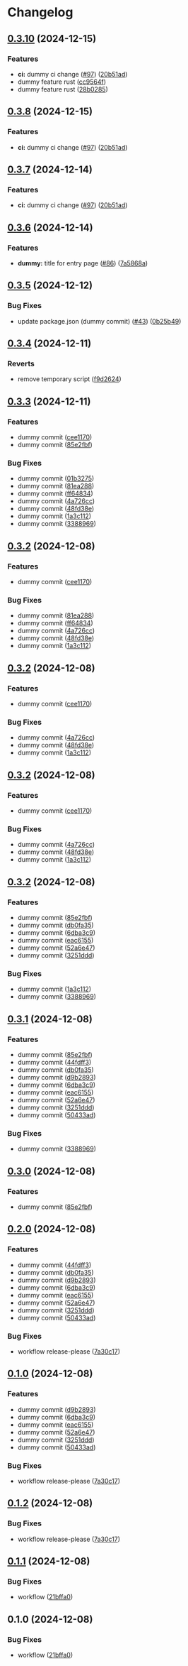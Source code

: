 # Changelog

## [0.3.10](https://github.com/szn-app/donation-app/compare/donation-app-v0.3.9...donation-app@v0.3.10) (2024-12-15)


### Features

* **ci:** dummy ci change ([#97](https://github.com/szn-app/donation-app/issues/97)) ([20b51ad](https://github.com/szn-app/donation-app/commit/20b51adda1ae6b68444da2b2c2725075882fc9ac))
* dummy feature rust ([cc9564f](https://github.com/szn-app/donation-app/commit/cc9564fafc8537c6dba7c65f2d5d50ecdee743a5))
* dummy feature rust ([28b0285](https://github.com/szn-app/donation-app/commit/28b02853b021ef2f993eee3b7cb64932bd818bfc))

## [0.3.8](https://github.com/szn-app/donation-app/compare/donation-app-v0.3.7...donation-app@v0.3.8) (2024-12-15)


### Features

* **ci:** dummy ci change ([#97](https://github.com/szn-app/donation-app/issues/97)) ([20b51ad](https://github.com/szn-app/donation-app/commit/20b51adda1ae6b68444da2b2c2725075882fc9ac))

## [0.3.7](https://github.com/szn-app/donation-app/compare/donation-app@v0.3.6...donation-app@v0.3.7) (2024-12-14)


### Features

* **ci:** dummy ci change ([#97](https://github.com/szn-app/donation-app/issues/97)) ([20b51ad](https://github.com/szn-app/donation-app/commit/20b51adda1ae6b68444da2b2c2725075882fc9ac))

## [0.3.6](https://github.com/szn-app/donation-app/compare/donation-app@v0.3.5...donation-app@v0.3.6) (2024-12-14)


### Features

* **dummy:** title for entry page ([#86](https://github.com/szn-app/donation-app/issues/86)) ([7a5868a](https://github.com/szn-app/donation-app/commit/7a5868a030cc2e0693e39770d7b68384bd6f30e8))

## [0.3.5](https://github.com/szn-app/donation-app/compare/donation-app@v0.3.4...donation-app@v0.3.5) (2024-12-12)


### Bug Fixes

* update package.json (dummy commit) ([#43](https://github.com/szn-app/donation-app/issues/43)) ([0b25b49](https://github.com/szn-app/donation-app/commit/0b25b49aa39111d3a51fcb8cfd2df11093cde613))

## [0.3.4](https://github.com/szn-app/donation-app/compare/donation-app@v0.3.3...donation-app@v0.3.4) (2024-12-11)


### Reverts

* remove temporary script ([f9d2624](https://github.com/szn-app/donation-app/commit/f9d2624a6e76b00182b756c88feb2cafc0240088))

## [0.3.3](https://github.com/szn-app/donation-app/compare/donation-app-v0.3.2...donation-app@v0.3.3) (2024-12-11)


### Features

* dummy commit ([cee1170](https://github.com/szn-app/donation-app/commit/cee117029ba669ab3497c92e52150c5233b87e79))
* dummy commit ([85e2fbf](https://github.com/szn-app/donation-app/commit/85e2fbf8e0cfa14f3776fa20e0b51930e9c5ab6f))


### Bug Fixes

* dummy commit ([01b3275](https://github.com/szn-app/donation-app/commit/01b327543920241e53cc9cf98f4fc197795c8c7f))
* dummy commit ([81ea288](https://github.com/szn-app/donation-app/commit/81ea288a450741daf0b8f04231cf22aa31c625e5))
* dummy commit ([ff64834](https://github.com/szn-app/donation-app/commit/ff6483493590de57c570ad0f415c9909363aad1a))
* dummy commit ([4a726cc](https://github.com/szn-app/donation-app/commit/4a726cc4b6859791f23e7efcd154f3b776e00567))
* dummy commit ([48fd38e](https://github.com/szn-app/donation-app/commit/48fd38ecebfd5b412cc8e0c4ff15a683cffd53ce))
* dummy commit ([1a3c112](https://github.com/szn-app/donation-app/commit/1a3c112ef431effa3d759f285ceafbf65d60f6a4))
* dummy commit ([3388969](https://github.com/szn-app/donation-app/commit/33889698fed9447795ba3744031b38586d36b5e9))

## [0.3.2](https://github.com/szn-app/donation-app/compare/donation-app@v0.3.1...donation-app@v0.3.2) (2024-12-08)


### Features

* dummy commit ([cee1170](https://github.com/szn-app/donation-app/commit/cee117029ba669ab3497c92e52150c5233b87e79))


### Bug Fixes

* dummy commit ([81ea288](https://github.com/szn-app/donation-app/commit/81ea288a450741daf0b8f04231cf22aa31c625e5))
* dummy commit ([ff64834](https://github.com/szn-app/donation-app/commit/ff6483493590de57c570ad0f415c9909363aad1a))
* dummy commit ([4a726cc](https://github.com/szn-app/donation-app/commit/4a726cc4b6859791f23e7efcd154f3b776e00567))
* dummy commit ([48fd38e](https://github.com/szn-app/donation-app/commit/48fd38ecebfd5b412cc8e0c4ff15a683cffd53ce))
* dummy commit ([1a3c112](https://github.com/szn-app/donation-app/commit/1a3c112ef431effa3d759f285ceafbf65d60f6a4))

## [0.3.2](https://github.com/szn-app/donation-app/compare/donation-app@v0.3.1...donation-app@v0.3.2) (2024-12-08)


### Features

* dummy commit ([cee1170](https://github.com/szn-app/donation-app/commit/cee117029ba669ab3497c92e52150c5233b87e79))


### Bug Fixes

* dummy commit ([4a726cc](https://github.com/szn-app/donation-app/commit/4a726cc4b6859791f23e7efcd154f3b776e00567))
* dummy commit ([48fd38e](https://github.com/szn-app/donation-app/commit/48fd38ecebfd5b412cc8e0c4ff15a683cffd53ce))
* dummy commit ([1a3c112](https://github.com/szn-app/donation-app/commit/1a3c112ef431effa3d759f285ceafbf65d60f6a4))

## [0.3.2](https://github.com/szn-app/donation-app/compare/donation-app@v0.3.1...donation-app@v0.3.2) (2024-12-08)


### Features

* dummy commit ([cee1170](https://github.com/szn-app/donation-app/commit/cee117029ba669ab3497c92e52150c5233b87e79))


### Bug Fixes

* dummy commit ([4a726cc](https://github.com/szn-app/donation-app/commit/4a726cc4b6859791f23e7efcd154f3b776e00567))
* dummy commit ([48fd38e](https://github.com/szn-app/donation-app/commit/48fd38ecebfd5b412cc8e0c4ff15a683cffd53ce))
* dummy commit ([1a3c112](https://github.com/szn-app/donation-app/commit/1a3c112ef431effa3d759f285ceafbf65d60f6a4))

## [0.3.2](https://github.com/szn-app/donation-app/compare/v0.3.1...v0.3.2) (2024-12-08)


### Features

* dummy commit ([85e2fbf](https://github.com/szn-app/donation-app/commit/85e2fbf8e0cfa14f3776fa20e0b51930e9c5ab6f))
* dummy commit ([db0fa35](https://github.com/szn-app/donation-app/commit/db0fa35ded467c64f8f8fda351a84b12097fd8b0))
* dummy commit ([6dba3c9](https://github.com/szn-app/donation-app/commit/6dba3c93e31085adb7ac330a6f2995f90aa3dc83))
* dummy commit ([eac6155](https://github.com/szn-app/donation-app/commit/eac6155d21a285b86b892e16ffeff4a14064bff1))
* dummy commit ([52a6e47](https://github.com/szn-app/donation-app/commit/52a6e47dda595da74e2f74484911857754d6ab3a))
* dummy commit ([3251ddd](https://github.com/szn-app/donation-app/commit/3251ddd0c91339aefe73ecea60b73b06ced33ca6))


### Bug Fixes

* dummy commit ([1a3c112](https://github.com/szn-app/donation-app/commit/1a3c112ef431effa3d759f285ceafbf65d60f6a4))
* dummy commit ([3388969](https://github.com/szn-app/donation-app/commit/33889698fed9447795ba3744031b38586d36b5e9))

## [0.3.1](https://github.com/szn-app/donation-app/compare/donation-app-v0.3.0...donation-app@v0.3.1) (2024-12-08)


### Features

* dummy commit ([85e2fbf](https://github.com/szn-app/donation-app/commit/85e2fbf8e0cfa14f3776fa20e0b51930e9c5ab6f))
* dummy commit ([44fdff3](https://github.com/szn-app/donation-app/commit/44fdff30c4d36e0cd83fd3f01a3e541f86be0da6))
* dummy commit ([db0fa35](https://github.com/szn-app/donation-app/commit/db0fa35ded467c64f8f8fda351a84b12097fd8b0))
* dummy commit ([d9b2893](https://github.com/szn-app/donation-app/commit/d9b2893fee14edb66399050ef93f28f1c386e17f))
* dummy commit ([6dba3c9](https://github.com/szn-app/donation-app/commit/6dba3c93e31085adb7ac330a6f2995f90aa3dc83))
* dummy commit ([eac6155](https://github.com/szn-app/donation-app/commit/eac6155d21a285b86b892e16ffeff4a14064bff1))
* dummy commit ([52a6e47](https://github.com/szn-app/donation-app/commit/52a6e47dda595da74e2f74484911857754d6ab3a))
* dummy commit ([3251ddd](https://github.com/szn-app/donation-app/commit/3251ddd0c91339aefe73ecea60b73b06ced33ca6))
* dummy commit ([50433ad](https://github.com/szn-app/donation-app/commit/50433ad7c8bdaccc2dcb35256951e44422a80be8))


### Bug Fixes

* dummy commit ([3388969](https://github.com/szn-app/donation-app/commit/33889698fed9447795ba3744031b38586d36b5e9))

## [0.3.0](https://github.com/szn-app/donation-app/compare/v0.2.0...v0.3.0) (2024-12-08)


### Features

* dummy commit ([85e2fbf](https://github.com/szn-app/donation-app/commit/85e2fbf8e0cfa14f3776fa20e0b51930e9c5ab6f))

## [0.2.0](https://github.com/szn-app/donation-app/compare/v0.1.0...v0.2.0) (2024-12-08)


### Features

* dummy commit ([44fdff3](https://github.com/szn-app/donation-app/commit/44fdff30c4d36e0cd83fd3f01a3e541f86be0da6))
* dummy commit ([db0fa35](https://github.com/szn-app/donation-app/commit/db0fa35ded467c64f8f8fda351a84b12097fd8b0))
* dummy commit ([d9b2893](https://github.com/szn-app/donation-app/commit/d9b2893fee14edb66399050ef93f28f1c386e17f))
* dummy commit ([6dba3c9](https://github.com/szn-app/donation-app/commit/6dba3c93e31085adb7ac330a6f2995f90aa3dc83))
* dummy commit ([eac6155](https://github.com/szn-app/donation-app/commit/eac6155d21a285b86b892e16ffeff4a14064bff1))
* dummy commit ([52a6e47](https://github.com/szn-app/donation-app/commit/52a6e47dda595da74e2f74484911857754d6ab3a))
* dummy commit ([3251ddd](https://github.com/szn-app/donation-app/commit/3251ddd0c91339aefe73ecea60b73b06ced33ca6))
* dummy commit ([50433ad](https://github.com/szn-app/donation-app/commit/50433ad7c8bdaccc2dcb35256951e44422a80be8))


### Bug Fixes

* workflow release-please ([7a30c17](https://github.com/szn-app/donation-app/commit/7a30c1769136363a36130ab64576b9e3f6ee1c86))

## [0.1.0](https://github.com/szn-app/donation-app/compare/v0.0.1...v0.1.0) (2024-12-08)


### Features

* dummy commit ([d9b2893](https://github.com/szn-app/donation-app/commit/d9b2893fee14edb66399050ef93f28f1c386e17f))
* dummy commit ([6dba3c9](https://github.com/szn-app/donation-app/commit/6dba3c93e31085adb7ac330a6f2995f90aa3dc83))
* dummy commit ([eac6155](https://github.com/szn-app/donation-app/commit/eac6155d21a285b86b892e16ffeff4a14064bff1))
* dummy commit ([52a6e47](https://github.com/szn-app/donation-app/commit/52a6e47dda595da74e2f74484911857754d6ab3a))
* dummy commit ([3251ddd](https://github.com/szn-app/donation-app/commit/3251ddd0c91339aefe73ecea60b73b06ced33ca6))
* dummy commit ([50433ad](https://github.com/szn-app/donation-app/commit/50433ad7c8bdaccc2dcb35256951e44422a80be8))


### Bug Fixes

* workflow release-please ([7a30c17](https://github.com/szn-app/donation-app/commit/7a30c1769136363a36130ab64576b9e3f6ee1c86))

## [0.1.2](https://github.com/szn-app/donation-app/compare/donation-app-v0.1.1...donation-app@v0.1.2) (2024-12-08)


### Bug Fixes

* workflow release-please ([7a30c17](https://github.com/szn-app/donation-app/commit/7a30c1769136363a36130ab64576b9e3f6ee1c86))

## [0.1.1](https://github.com/szn-app/donation-app/compare/donation-app-v0.1.0...donation-app-v0.1.1) (2024-12-08)


### Bug Fixes

* workflow ([21bffa0](https://github.com/szn-app/donation-app/commit/21bffa0cf6f2964a1097cb576370be643acc4caf))

## 0.1.0 (2024-12-08)


### Bug Fixes

* workflow ([21bffa0](https://github.com/szn-app/donation-app/commit/21bffa0cf6f2964a1097cb576370be643acc4caf))
